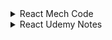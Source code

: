 
<details>
 <summary>React Mech Code</summary>

# what is react? and why we need ?
react is an open-source library for building a user interface(UI)

# what is framwork and library

libraray vs framwork 
both are reusable pieces of code  written by  developers to solve complicated  problems
Library is a collection of packages that performs specific operations 
whereas a framework contains the basic flow and architecture of an application 
ex:flat:framwork || building a house on land:libraray
react js is library || Angular framework

# Benifits of ReactJS
make big project without much complexity
react allows to create reusable UI Components
it is used to make a single page application    ex: bharitya daak(loading happen not a SPA) || youtbe(SPA)

# what is SPA
when we have many components in website if we click any one of them then page will never reload .refresh(update) only the same component will updates 

# Benifits of SPA
1.performance gain
2.user get more dynamic experience

# for html add element in browser

```HTML
<div id="root">
    <h1>Hello World By HTML!</h1> 
    </div>
```

# for js add element in browser

```JS
<script>
        const root = document.getElementById("root")
        const heading = document.createElement("h1")
        heading.innerHTML = "Hello World By JS!!"
        root.appendChild(heading)
</script>
```

 => so here we write html and js and make show the element in browserr .
 => for the react we have to add browserto something because browser only understand html css js

 => in the browser add react we have to do this 

 ```React script dependecy
<script crossorigin src="https://unpkg.com/react@18/umd/react.development.js"></script>
<script crossorigin src="https://unpkg.com/react-dom@18/umd/react-dom.development.js"></script>
```
=> You Can Check By Writing React in console. and you get many function and properties

# What iS CDN => content delievery network
- react mady by developer and hosted but with this cdn link we can access

# CDN => 
 - it refers to  geographically  dirstributed  group of servers that work together  to provide  fast delivery of internet content 
the main use of cdn is to deliver to content through a network of servers in a secure and efficient way
a cdn is allows for the quick  transfer of  assest needed for loading  internet content,including HTML Pages,JS  files,style sheets,images and videos
ex:font awesome

there is a 2 thing is reactjs 1.react DOM 2.React Native

# 2

# Understanding Of React

for creating h1 we use receat development (first script)
const heading = React.createElement("h1",{ id: "h1id", class: "h1class" },"Hello World By React");  //(firstelement,id/class,innertContent)


now add root in h1 how ?(ReactDOM)
const root = ReactDOM.createRoot(document.getElementById("root"));

put id into root for that render
root.render(heading);

so what do render method => it converts the object(heading) into h1 and put into our root



 for this HTML

```HTML
<div id="parent">
    <div id="child">
        <h1>Hello React in Deep</h1>
        </div>
    </div>
```

this react code

```React
const heading = React.createElement(
"div",
{ id: "Parent" },
React.createElement(
"div",
{ id: "child" },
React.createElement("h1", {}, "Hello World!!")
)
);
```


# for this HTML

```HTML
<div id="parent">
    <div id="child">
        <h1>Hello React in Deep</h1>
        </div>
    <div id="child">
        <h1>Hello React in Deep</h1>
        </div>
    </div>
```

# this react code

```React
const heading = React.createElement(
"div",
{ id: "Parent" },
React.createElement(
"div",
{ id: "child" },
React.createElement("h1", {}, "Hello World!!")
)
);
```

# 3

# whta is crossorigin in react cdn link

=> Web pages often make requests to load resources on other servers. Here is where CORS comes in. A cross-origin request
is a request for a resource
(e.g. style sheets, iframes, images, fonts, or scripts) from another domain.

# What is crossorigin in CDN? 
=> CORS (Cross Origin Resource Sharing) is an HTTP feature that enables a web application running under one domain to
access resources in another domain



# what is Npm and npx and difference between them?
=> npm => is the tool use to install package locally or globally in your system and then you will use it
=> Ex => song download ansd then we will listen

=> npx => is the tool use to execute without installation
=> Ex => song will be in app then we will listen anytime withou download


# we have question that when to use npm and when to use npx
=> if you use any package repetedly in your project then you will use npm otherwise npx
=> we generally use for "npx create-react-app app-Name" now but we can do with npm so first install npm

=> for installation NPM in system
1.open terminal
2.npm install create-react-app --global

=> then run command in vs code terminal in any folder
"npm create-react-app app-Name"

=> you can install react npm in vs code in terminal with
npm init
and some question and that package.json file relese


# what is package.json ? why you use it ?
the dependecies of the node-modules are in the package.json file
we use it because we have many react packages and his version that all stored in package.json

# what is package-lock.json? ? why you use it ?
- its also have dependcy but why we need many files with dependency because we already have dependecy file in
package.json

- let assume i upload file in git and i am a1(6 months ago)(version old)
- then a2 comes and he want to change and then repo dupliacte happen(after 6 month) (version new)
- but i have the same old version.so pacjage-json.lock make the same version for the both the user


# what is node-modules
- in reactjs whteevr the dependecy you install that all are store in node-modules
- in real-project there is so much dependecy inso so much file store is node_modules
- we dont give that file in production so for that we use to .gitignore and make it ignore this files
- all the dependecy and packages which need to made react app it will be store here and their details will be there

# what is sign in before dependcy in 
~ || ^ => whenevr a small updates comes this sign will be update the version .its called creat


# to remove js script  package which is react to remove their dependecy
    <script crossorigin src="https://unpkg.com/react@18/umd/react.development.js"></script>
    <script crossorigin src="https://unpkg.com/react-dom@18/umd/react-dom.development.js"></script>

we remove that script CDN link and instal dependecy with npm fot hat we use comman like this
"npm install react"

- 2 things come up
- node_modules
- package-lock.json

- for install react dom command
- "npm i react-dom"

- 1 thing show up
- react-dom node modules
- and every dependecy have their own package.json

# firstly we have dependecy script in our file so that we use create react and root render  so now after the script install in systsem
```React
import React from 'react';
import { ReactDOM } from 'react-dom';
```
- this comes from node_modules

# what is the difference between package.json and package-lock.json?

- package.json have dependecy and package-lock.json have too dependecy in  but package-lock.json have to maintain if their have 2 user work in same code its has to been intact means in terms of version they both have same version 

- let understand by example

- if person A doing some task and push into github and after sometime(let say after 6 month) person b add some fetures on that repo .
  so during that time there will be some changes in React version because there is caret sign .

- so both person have been same version that thing maintain by package-lock.json

# 4


- make a new npx file for react
 - 1.first with npx
 - 2.seconf with vite/parcel

- with 
```
- npx create-react-app ReactFileName 
```
- taking more time 
```
cd ReactFileName  => said you are not react file so first go in the directory
npm start => then run this command and execute
```
# what is difference between npx create-react-app or vite creat-react-app ?

# file structure

- node_modules
- public folder
- src folder
- .gitignore
- package-lock.json
- package.json
- README.md

# Public foilder

- all the static content in our file and we never change on that files
- logo and favicon and images and videos
- make assest folder and you can put img and video
- what is the manifest.json and robots.txt
- the file u made host but whenevr the you dont want to public and dont want to show that link store in robots.txt
- manifest.json => meta data file of the react

# src folder

- most of time we work on src folder and its very imp and mind of our website

# what is package.json ? why you use it ?
- the dependecies of the node-modules are in the package.json file
- we use it because we have many react packages and his version that all stored in package.json
- there is one script files like this

```
 "scripts": {
    "start": "react-scripts start",
    "build": "react-scripts build",
    "test": "react-scripts test",
    "eject": "react-scripts eject"
  },
  ```

  - so its give info how to start and how to build file make for the deployment all things it provide us
  - which browser casn run smootthly all thing its describe  in this file

- always Remember anything you write in js file wether that js file have react code or javascript code you have to mention that js file  
- in HTML file.keep intact with basic always.there is reason we will discuss about that so Remember

# where is our js file script tag in creat-react-app with npx

- so its enabled by the package.json behind the scene if u open source in browser ,you can see react-script enabled by bundler
like this

```
from source  browser

<script defer src="/static/js/bundle.js"></script>

from package.json file

"react-scripts": "5.0.1",

```
- starting our development by understanding how all things work which file importance for dong this and that

```
import React from "react";
import ReactDOM from "react-dom";
ReactDOM.render(<h1>Hello</h1>,document.getElementById("root"))

```
- to render anything we need react-dom dependecy
- to enter jsx  file(element of html) we need react dependecy
- ReactDOM.render("what to write","where to write")

# what is babel

- babel stored in node_modules
- its use for to convert jsx file into js code
- because browser dont know the what is es6,new moden js so for that we use babel
- work as translate .its a compiler

# lets how babble conver react code into jsx file

- life cycle

```
jsx => React.createElement => reactElement is js object => html element

```

```
React Code

ReactDOM.render(<h1>Hello</h1>,document.getElementById("root"))

```

```
jsx Code

ReactDOM.render( /*#__PURE__*/_jsx("h1", {
  children: "Hello"
}), document.getElementById("root"));

```
# what is jsx

- jsx convert html tags into react element
- html tags we can write on react with jsx help
- we need because browser only need or understand html,css,js

- NOTE:TIMESTAMP EP4:24MIN

# why we need component ?

- if i had to write many thing indexh.js file

```
ReactDOM.render(<h1>Hello</h1>,document.getElementById("root"))

if i want to make many thing here accept "hello" and many things so i can do like this

ReactDOM.render(
    <>
    <p>hello para </p>
    <h1>Hello</h1>
    </>
,document.getElementById("root"))

```
- but that is very complex way .insted make seprate component file and that file will be import here.that's How we need of component.

# What is Component ?

- component is a one kind code of structure which we can use many time for create same structure. its reusability is main function 

- try to naming of component in camelcase | Ex: Header.js | Ex: NavBar.js

- componenets name like this 

- App.js
- Header.js
- Footer.js
- Section.js

- there are 2 types of components 
- 1.function based Components
- 2.class based Components

# what is function based componenents?

- its work simple like javascript function 
- its return jsx

# How to write function component and how to use in our index.js file 

- 3 things to remember

- 1.always import React 
```
import React from "react";
```

- 2.Always Export Components files

```
export default App;
```

- 3.Always import Components into Your Main file
```
import App from "./App";
```

- Now See How Code File Looks Like

```
// index.js

import React from "react";
import ReactDOM from "react-dom";
import App from "./App"


ReactDOM.render(
    <>
        <App></App>
    </>,
    document.getElementById("root"));

```

```
 // App.js => Component File

import React from "react";

//Function component

function App() {
    return <h1>Hello From App Component</h1>
}

export default App;

```

- You can write components like this too in main file 

```
<> 
    <App/>
</>

OR 

<> 
    <App></App> 
</>


```

- we can write <app/> component as many time as You use .

so now discuss in component file

```
function App() {
    return (
        <div>
            <h1>Hello From App Component</h1>
            <p>dipesh</p>
        </div>
        )     
}

```
- here after return keyword always write "( write whole code in this )" 

- also for more then one child always give parent element its <div></div> OR <React.fragment> </React.fragment> OR <> </>

- this is same rule apply on main js file which is here index.js

# Now let's Talk About import and export file

- lets take a website is out Home 

- to make home there is dependecy is land here that dependecy is our react and reactdom 

- to make home we need many components so we also take one component import and export to our land means our main  page

# there is some JSX Rule

- 1. always child component have parent component <div></div>

- 2. always have js varible show in function or express you have to write in  {var} or {5+5}

- 3. write always className insted of class

- 4. You can't use if...else insted you have to used ternary operator => is this ? yes:no

# make our main componennt function as arrow function too

 - SHORTCUT ==> rafce

 - Normal Function

 ```
 function App(){
    return(
        <div className="app">
            <h1></h1>
            <div></div>
            <p></p>
        </div>
    )
 }

 ```
 - Arrow Function 

 ```
 const App = () => {
    return (
        <div className="app">
             <h1>Hello From App Component</h1>
             <p>dipesh</p>
             <h2>{name}</h2>
             <p>{5+5}</p>
        </div>
    )
}

 ```

 # 5

 Make A simple project using all the Learning till now so we make puma website 3 section

 - 1. Header Section

 - 2. Hero Section

 - 3. Footer Section

 - folder structure

 For The Componenet which is Header,footer,hero for the make component folder in src and make it 3 css and js file and import and export in app.js file and individual css file import to indvidual js file

 - Ex

 - index.js file have our app and so import APP and for dependecy we have import react and reactdom package

```
import React from "react";
import ReactDOM from "react-dom";
import App from "./App";
```
- now app.js file which is in index.js have this dependecy and package manager

```
import React from "react";
import "./App.css"
import Header from "./Components/Header"
import Hero from "./Components/Hero"
import Footer from "./Components/Footer"

```

- and now header/hero/footer componennets code

```
import React from "react"
import "./Header.css"
import pumalogo from "../Assests/puma-logo-cover.png";

```

- we can also writw css file for the header/hero/footer(External CSS)

- inline CSS
```
<img src={pumalogo} alt="PumaLogo" style={{ width: "70px" }}/>
```

- in page CSS

```
 const bg = {
     backgroundColor: "red"
 }
 <div style={bg}>
 
```

# 6

# Props

- props(properties) are a way to pass data from a parent  component to a child component

- props are used to transfer data from one component to another

- props are just like function in js

- props are read-only and can not be modified by the child component

- you can pass any js datatypes (String,Number Array,Object,etc) as props

- if you see you can say that props is nothing but object

- props are object which can use inside a component

- props are passed to components as object.when you pass data from a 
parent component to a child component,you are essentially passing an object
(the props object) that contains key-value pairs.each key represents a prop name 
and the corresponding value is the data you want to pass.

- WE CAN USE PROPS LIKE THIS

- APP.JS

```

const App = () => {
    return (
      <div className="app">
           <Child name="rahul" name2="dipesh"/>
      </div>
    )
}

```
- CHILD.JS

```
const child = (props) => {
    return (
        <div>
            <h1>Hello {props.name}</h1>
            <h1>Hello {props.name2}</h1>
        </div>
    )
}

```

- YOU CANT CHANGE THE NAME IN CHILD COMPONENT WHILE USING PROPS

```
const child = (props) => {
    props.name = "rahul";
    return (
        <div>
            <h1>Hello {props.name}</h1>
            <h1>Hello {props.name2}</h1>
        </div>
    )
}

// -> you can change prop name in child component
// -> Cannot assign to read only property 'name' of object '#<Object>'

```

-you can write props name like this...
```
const App = () => {

    const name = "rahul"

    return (
      <div className="app">
           <Child xyz={name} name2="dipesh"/>
      </div>
    )
}
```
- fo that child compo. code is like this

```
const child = (props) => {
    return (
        <div>
            <h1>Hello {props.xyz}</h1>
            <h1>Hello {props.name2}</h1>
        </div>
    )
}

```

# how let's see we use props|you can pass any js datatypes (String,Number Array,Object,etc) as props


- App.js Code

```
const App = () => {
    const name = "rahul"
    const arr = ["vikki", "manku"]
    const obj = {a: "sonal",b:"monal"}
    const boo = "true"
    const int = 5
    return (
      <div className="app">
            <Child name={name} name2={arr} name3={obj} name4 = {boo} name5 = {int} />
      </div>
    )
}

```

- Child.js Code 

```
const child = (props) => {
    return (
        <div>
            <h1>Hello {props.name}</h1>
            <h1>Hello {props.name2[0]}</h1> 
            <h1>Hello {props.name3.a}</h1> 
            <h1>Hello {props.name4}</h1> 
            <h1>Hello {props.name5}</h1> 
        </div>
    )
}

```

# destructure props | 2 ways you can do like this 

- take this code as ideal

```
- App.js Code


const App = () => {
    const name = "rahul"
    const arr = ["vikki", "manku"]
    const obj = {a: "sonal",b:"monal"}
    const boo = "true"
    const int = 5
    return (
      <div className="app">
            <Child name={name} name2={arr} name3={obj} name4 = {boo} name5 = {int} />
      </div>
    )
}



- Child.js Code 


const child = (props) => {
    return (
        <div>
            <h1>Hello {props.name}</h1>
            <h1>Hello {props.name2[0]}</h1> 
            <h1>Hello {props.name3.a}</h1> 
            <h1>Hello {props.name4}</h1> 
            <h1>Hello {props.name5}</h1> 
        </div>
    )
}

```

## 1 - chnage props in parameter to replace with you child elements key
```
const child = ({name,name2,name3,name4,name5}) => {
    return (
        <div>
            <h1>Hello {name}</h1>
            <h1>Hello {name2[0]}</h1> 
            <h1>Hello {name3.a}</h1> 
            <h1>Hello {name4}</h1> 
            <h1>Hello {name5}</h1> 
        </div>
    )
}
```
## 2 - chnage in the function of app and key = props

```
const child = (props) => {
    const {name,name2,name3,name4,name5} = props
    return (
        <div>
            <h1>Hello {name}</h1>
            <h1>Hello {name2[0]}</h1> 
            <h1>Hello {name3.b}</h1> 
            <h1>Hello {name4}</h1> 
            <h1>Hello {name5}</h1> 
        </div>
```

# 7

- in puma project we use props let see one level optimize on this project

- hero.js code file(child)

```
import React from "react";
import "./Hero.css";


const Hero = ({title,price,img}) => {
    return (
 <div className="hero">       
            <div className="one">      
                <div className="shoesPic">
                    <img src={img} alt="shoes" style={{ width: "350px" }}/>
                </div>   
                 <div className="shoesDetails">
                    <p>{title}</p>
                    <p>{price}</p>
                </div> 
            </div>
 </div>
    )
}

export default Hero;


```
- App.js code file(parent)

```
import React from "react";
import "../src/App.css"
import Header from "./Components/Header"
import Hero from "./Components/Hero"
import Footer from "./Components/Footer"
import shoes from "./Assests/shoes.avif"
import shoes1 from "./Assests/Shoes1.avif"
import shoes2 from "./Assests/Shoes2.avif"
import shoes3 from "./Assests/Shoes3.avif"


const App = () => {
    return (
      <div>
        <Header />
              <div>
                <h2>Recommand For You</h2>
              </div>
        <div  style={{  display: "flex" ,justifyContent: "space-between", padding: "30px"   }}>
            <Hero title="Unisex Sneakers" price="2000" img={shoes} />
            <Hero title="MEN Sneakers" price="4000"  img={shoes1} />
            <Hero title="WOMEN Sneakers" price="5000" img={shoes2}/>
            <Hero title="CHILDREAN Sneakers" price="6000" img={shoes3}/>
        </div>
        <Footer /> 
      </div>
    )
}

export default App;

```

# 8

- the correct way of writing props in the Parent means here our "App.js" is after the function  and then get and to put into to the child according to the their element

- so for the different card price,img and title we have created data of array (array of object)

- so write all title ,price and img and then get that data and put at ur element just like this

```

const App = () => {

  const data = [
    { title: "Unisex Sneakers", price: 2000, img: shoes },
    { title: "MEN Sneakers", price: 4000, img: shoes1 },
    { title: "WOMEN Sneakers", price: 5000, img: shoes2 },
    { title: "CHILDREAN Sneakers", price: 6000, img: shoes3 }
  ]

  return (
    <div>
      <Header />
      <div>
        <h2>Recommand For You</h2>
      </div>
      <div style={{ display: "flex", justifyContent: "space-between", padding: "30px" }}>
        <Hero title={data[0].title} price={data[0].price} img={data[0].img} />
        <Hero title={data[1].title} price={data[1].price} img={data[1].img} />
        <Hero title={data[2].title} price={data[2].price} img={data[2].img} />
        <Hero title={data[3].title} price={data[3].price} img={data[3].img} />
      </div>
      <Footer />
    </div>
  )
}

export default App;

```

also we can write this data with the help of map too

# 9

let do with the map method to very easy way of this 

## what is map mathod

- map method is  used for creating a new array from exisiting one

```
const num = [2,3,5,6];

const newNum = num.map((element,index)=>{
    return(
        console.log(element*2,index) // given a array individual count * 2 and index
    )
})


```
- same as the above num array is equals to our data array

- num === data so just like num.map() we use data.map()

- whenever any method we run in main div of parent always there will be {} curly bracket

- first witout map method we derived data like this

```
      <div style={{ display: "flex", justifyContent: "space-between", padding: "30px" }}>
        <Hero title={data[0].title} price={data[0].price} img={data[0].img} />
        <Hero title={data[1].title} price={data[1].price} img={data[1].img} />
        <Hero title={data[2].title} price={data[2].price} img={data[2].img} />
        <Hero title={data[3].title} price={data[3].price} img={data[3].img} /> 
      </div>

```

- after using map method our data drived with like that

```
 <div style={{ display: "flex", justifyContent: "space-between", padding: "30px" }}>
        {
          data.map((el) => {
            return (
              <Hero title={el.title} price={el.price} img={el.img} />
            )
          })
        }
</div>
```

# Summery Of Props

## 1st WAY

```
  return (
    <div className="App">
      <Header />
      <div className="Hero-Combine">
        <Hero heading="Men Sneakers" img={Trigger} descreption="Trigger for Men" price="500$" />
        <Hero heading="women Sneakers" img={Ferrari} descreption="Ferrari for Women" price="600$" />
        <Hero heading="kids Sneakers" img={Flair2} descreption="Flair2 for Men" price="700$" />
        <Hero heading="Boys Sneakers" img={Flair22} descreption="Flair22 for Men" price="800$" />
        <Hero heading="Unisex Sneakers" img={Incinerate} descreption="Incinerate for Men" price="900$" />
        <Hero heading="Oldest Sneakers" img={Redon} descreption="Redon for Men" price="1000$" />
        <Hero heading="Streetwwar Sneakers" img={SOFTRIDEEnzo} descreption="SOFTRIDEEnzo for Men" price="1100$" />
        <Hero heading="Causual Sneakers" img={SOFTRIDE} descreption="SOFTRIDE for Men" price="1500$" />
      </div>
    </div>
  )
}
```
## 2nd Way
```
const data = [
    { heading: "Men Sneakers", img: Trigger, descreption: "Trigger for Men", price: "500$" },
    { heading: "women Sneakers", img: Ferrari, descreption: "Ferrari for Women", price: "600$" },
    { heading: "kids Sneakers", img: Flair2, descreption: "Flair2 for Men", price: "700$" },
    { heading: "Boys Sneakers", img: Flair22, descreption: "Flair22 for Men", price: "800$" },
    { heading: "Unisex Sneakers", img: Incinerate, descreption: "Incinerate for Men", price: "900$" },
    { heading: "Oldest Sneakers", img: Redon, descreption: "Redon for Men", price: "1000$" },
    { heading: "Streetwwar Sneakers", img: SOFTRIDEEnzo, descreption: "SOFTRIDEEnzo for Men", price: "1100$" },
    { heading: "Causual Sneakers", img: SOFTRIDE, descreption: "SOFTRIDE for Men", price: "1500$" }
  ]
 return (
 <div className="App">
   <Header />
   <div className="Hero-Combine">
     <Hero heading={data[0].heading} img={data[0].img} descreption={data[0].descreption} price={data[0].price} />
     <Hero heading={data[1].heading} img={data[1].img} descreption={data[1].descreption} price={data[1].price} />
     <Hero heading={data[2].heading} img={data[2].img} descreption={data[2].descreption} price={data[2].price} />
    <Hero heading={data[3].heading} img={data[3].img} descreption={data[3].descreption} price={data[3].price} />
     <Hero heading={data[4].heading} img={data[4].img} descreption={data[4].descreption} price={data[4].price} />
    <Hero heading={data[5].heading} img={data[5].img} descreption={data[5].descreption} price={data[5].price} />
     <Hero heading={data[6].heading} img={data[6].img} descreption={data[6].descreption} price={data[6].price} />
     <Hero heading={data[7].heading} img={data[7].img} descreption={data[7].descreption} price={data[7].price} />
   </div>
 </div>
   )
 }

```

## 3rd Way

```

 const data = [
    { heading: "Men Sneakers", img: Trigger, descreption: "Trigger for Men", price: "500$" },
    { heading: "women Sneakers", img: Ferrari, descreption: "Ferrari for Women", price: "600$" },
    { heading: "kids Sneakers", img: Flair2, descreption: "Flair2 for Men", price: "700$" },
    { heading: "Boys Sneakers", img: Flair22, descreption: "Flair22 for Men", price: "800$" },
    { heading: "Unisex Sneakers", img: Incinerate, descreption: "Incinerate for Men", price: "900$" },
    { heading: "Oldest Sneakers", img: Redon, descreption: "Redon for Men", price: "1000$" },
    { heading: "Streetwwar Sneakers", img: SOFTRIDEEnzo, descreption: "SOFTRIDEEnzo for Men", price: "1100$" },
    { heading: "Causual Sneakers", img: SOFTRIDE, descreption: "SOFTRIDE for Men", price: "1500$" }
  ]

  return (
    <div className="App">
      <Header />
      <div className="Hero-Combine">
        {
          data.map((el) => {
            return (
              <Hero heading={el.heading} img={el.img} descreption={el.descreption} price={el.price} />
            )
          })
        }
      </div>
    </div>
  )
}


```
- THERE IS ONE TOPIC OF PROPS DRILLING WE TALK ABOUT LATTER.

# 10 

# Hooks 

- Hooks and props are the 2 main thing in react. this most used in react

- hooks is normal js function.which is provided by react to handle state management.

- class componenet have life cycle to maintain state.but in function componenet there are not so for that we have
  hooks for the function component

## what is state?

- The state is a built-in React object that is used to contain data or information about the component.
-  A component's state can change over time; whenever it changes, the component re-renders.
- IN React there are many states but the main Two is

- 1. useState
- 2. useEffect(80%)
- 3. useRef
- 4. useMemo

- in react we can't chnage the variable directly in UI that's why use Hooks

```
const Hooks = () => {
    let x = 5;
    function handleNumber() {
        x = x + 1;
        console.log("click me", x)
    }
    return (
        <div>
            <h1>Mech Code</h1>
            <p>Number {x}</p>
            <button onClick={handleNumber}>ADD</button>
        </div>
    )
}

```

- HOOKS SOME RULE

1. hooks is top level of function componenet

2. hooks also be import but where is the export of hooks so that store in node modules

3. do not call inside loops,conditional statements, nested function

4. must be written inside function componenet

# States

- IN sIMPLE WORDS : 
- ITS USE FOR THE DIFFEREENT ATTRIBUTES 
- BY THE CHANGE OF ATTRIBUTES WE HAVE SHOWN DATA AND ANIMATION AND THAT FOR THE CHNAGING DIFFERENT ATTRIBUTES NEED
- FOR THAT WE USE DIFFERENT STATES FOR THE CHANGE IN ATTRIBUTES

- so as above we can see in console that all thing work great but UI does not chnage
- state is js object  that holds some information of component that may be chnage over time
- whenever the state of an object chnages,React re-render the component
- props are immutable. 
- i.e. : once set the props can not be chnaged.while state is an observable object that is used to be hold data
  that may chnage chnage overtime

# useStates

- it returns =>  1.current Value || 2. function()

- for chnages in value we use function

- there is always intial value which is written in useState()

- we store useState() in a variable

- this how i import the state

```
import React from "react";
import { useState, React } from "react";

```

### this is how intial and behind the scene our hooks and state are

```

import { useState, React } from "react";

const Hooks = () => {

    const counterStateVaribale = useState(5)
    // counterStateVaribale[0] = counter;
    // counterStateVaribale[1] = setCounter
    function handleNumber() {
        counterStateVaribale[1](counterStateVaribale[0] + 1)
    }

    return (
        <div>
            <h1>Mech Code</h1>
            <p>Number {counterStateVaribale[0]}</p>
            <button onClick={handleNumber}>ADD</button>
        </div>
    )
}

```

### then actual we use "useState" and "Hooks" in code like this

```
import { useState, React } from "react";

const Hooks = () => {

    const [counter, setCounter] = useState(5)
    function handleNumber() {
        setCounter(counter + 1)
    }

    return (
        <div>
            <h1>Mech Code</h1>
            <p>Number {counter}</p>
            <button onClick={handleNumber}>ADD</button>
        </div>
    )
    
}
export default Hooks

```

# 10th project/program
## now lets make a program which have functionality of like this

1. add Number with on button click
2. chnage name with on button click
3. minus the number till 0 and then back to the intial number which is 5

```
import { useState, React } from "react";
import "./Hooks.css";

const Hooks = () => {

    const [counter, setCounter] = useState(5)

    const [name, setName] = useState("Mech Code")

    function handleAdd() {
        setCounter(counter + 1)
    }

    function handleMinus() {
        setCounter(counter - 1)
        if (counter - 1 == -1) {
            setCounter(5)
        }
    }

    function handleChnage() {
        setName("webdevdj")
        if (name === "webdevdj") {
            setName("Mech Code")
        }
    }
    
    return (
        <div className="Hooks">
            <h1>{name}</h1>
            <p>Number {counter}</p>
            <div className="btns">
                <button onClick={handleAdd}>ADD</button>
                <button onClick={handleMinus}>Minus</button>
                <button onClick={handleChnage}>NameChnage</button>
            </div>
        </div>
    )

}


```

# 11

# 11th project/program(Temprature color chnage)

- there is also Temp.js Folder check it out 

- there is also Temp.css Folder check it out 

# 12th UseState with Array and object

- for that you have to learn one Spread Object in array & object

```
let arr1 = [1,2,3,4,5];

//add 23,25,6

let arr2 = [...arr1,23,25,6]

=> arr2 = 1,2,3,4,5,23,25,6

```

```
let obj = {
  name:"dipesh",
  age:23,
  phine:982564646
}

let obj2 = {...obj,age:33,name:"sunita"}

=> obj2 = name:sunita,age:33,phine:982564646

```

- for the use of Hook when the data or currvalue is array

```
const Hook = () => {
    const [Number, setNumber] = useState([2, 5, 6, 4]); //1,3,7


    function handleAdd() {
        setNumber([...Number, 1, 3, 7])
    }

    return (
        <div>
            <p>Number {Number}</p>
            <button onClick={handleAdd}>Add</button>
        </div>
    )
}

```

- so when click happen in Add button handleAdd functipon call and old array + new number add 

- here if you see then with spread operator which is an array [] spread the array from currvalue and join with 1,3,7

- with the help of setNumber Function

- here we can add array like this too 

```
const Hook = () => {
    const [Number, setNumber] = useState([2, 5, 6, 4]);

        //OR

const Hook = () => {
  const num = [2,5,6,4]
    const [Number, setNumber] = useState(num);

```


- with object type of data we use hook like this

```

const Hook = () => {

    const [data, setData] = useState({ name: 'dipesh', age: 23 })
    function addChnage() {
        setData({ ...data, name: "param", age: 26 })
    }

    return (
            <div>
                <p>my name is {data.name} and my age is {data.age} </p>
                <button onClick={addChnage}>Add</button>
            </div>
    )

}

```

- now you get how the things is working  how import the #Spread Operator is imp.

- let see array of object in this code

```

const Hook = () => {

    const [data, setData] = useState([
      { name: 'dipesh', age: 23 },
      { name: 'xxxx', age: 38 },
      { name: 'pppp', age: 52 },
      ])

    function addChnage() {
        setData({ ...data, name: "param", age: 26 })
    }

    return (
            <div>
                <p>my name is {data[1].name} and my age is {data[0].age} </p>
                <button onClick={addChnage}>Add</button>
            </div>
    )

}

```

- now see ternary operator

```
let age = 18;
//(condition)?true:false
(age>18)?console.log("you can vote"):console.log("you can not vote")

```
- we see number ,string,array,object,boolean in hooks means in State

- last is Boolean

# main code and concept of the ep-12

```
const Hook = () => {
    const [Number, setNumber] = useState([2, 5, 6, 4]); //1,3,7

    const [data, setData] = useState({ name: 'dipesh', age: 23 })

    const [attribute, setAttribute] = useState(false)


    function handleAdd() {
        setNumber([...Number, 1, 3, 7])
    }

    function addChnage() {
        setData({ ...data, name: "param", age: 26 })
    }

    function Bool() {
        setAttribute(!attribute);
    }

    return (
        <div>

            {/* Array WITH HOOKS */}
            <div>
                <p>Number {Number}</p>
                <button onClick={handleAdd}>Add</button>
            </div>

            {/* OBJECT WITH HOOKS */}
            <div>
                <p>my name is {data.name} and my age is {data.age} </p>
                <button onClick={addChnage}>Add</button>
            </div>

            {/* true or false */}
            <div>
                <p>{attribute ? "dipesh" : "pppp"} </p>
                <button onClick={Bool}>Add</button>
            </div>

        </div>
    )
}

```

# EP-13

# Product list Project, Filter 

- get the array of object dummy data from google from website like

- url link : "https://dummyjson.com/carts" (dummy array of object)

- then use on "map method" and made a structure who gives this plenty of card item 

- we have waring comes that whenever you use map method you have to given one unique why lets understand this

- for the identify all the item uniquley with key

- for the cart element have id  and id always have unique .if product has no id then gives index otherwise its always a id.

- now for the buitl of filteration we have to know filter method in js for that

## filter

```

const num = [2,3,4,7,8,5,6,9]

const numberfilter = num.filter((number)=>{
        return(
            number<4
        )
})

console.log(numberfilter) //[5,6,7,8,9]

```

- 1. to here make filter option we target price and for the show any filteration UI.

- 2. WE HAVE TO CHNAGE UI AND FOR THAT any UI updation or deletion we have useState()

- 3. as per usestate have mention after array of object and also usestate currvalue is data

- 4.  data means array of object  now whatever chnages happen so we have to map data with currvalue 
      so chnage like this

      ```
         data.map((product) => {

            to

         ProductItem.map((product) => {

      ```

- 5. we send data array of object in different file and then export and import in product.js file

```

import { React, useState } from 'react'
import "./product.css"
import Data from "./Data/Data.js";

const Products = () => {

    const [productItem, setProductItem] = useState(Data)

    const handleFilter = () => {
        const filterItem = productItem.filter((item) => {
            return (
                item.price > 100
            )
        })
        setProductItem(filterItem)
    }


    return (
        <div>
            <p className='filter' onClick={handleFilter}>Filter by Price</p>

            <div className='cart'>
                {
                    productItem.map((product) => {
                        return (

                            <div className='product' key={product.id}>
                                <div className='product-image'>
                                    <img src={product.thumbnail} alt="" />
                                </div>

                                <div className="product-details">
                                    <p className="product-title">{product.title}</p>
                                    <p className="product-price">₹{product.price}</p>
                                </div>
                                <button>Add</button>
                            </div>

                        )
                    })
                }
            </div>
        </div>
    )
}

export default Products

```

# 14 | Virtual Dom, Reconciliation 

- whenever the html element render browser render a  a tree like structure

- dom is tree like structure which will be help for the adding,selecting or creating new content 

- with DOM we can select and make behviorial changes

### React DOM

- in react there is 2 things is like react and reactDOM

- 1. React :

- react is all about componment,state,props,context api

- if u have to deal with this much things then ur dependecy with the react 

- comopnent make ,props make ,play with context api

- 2. React DOM

- the chnage in Ui with the correct data by clicking some button or some event happen with UI

- thats the work done by react DOM-> screen chnages

- in application (react native do this thing)

- How the Ui chnages thats happen let see behind the scene

- Real Dom -----CARBON COPY-----> Virtualdom ---------Update-------->Virtual Dom Updation(curent dom)

- so what the real dom have and thats same copy make by virtual Dom 

- after the updation active virtual dom updation copy make which is called current dom and send back to real dom to 
show the updation by users

- here the technique between virtual dom and current  chnages find is called the Reconciliation 

- the difference is called diffing process

## what is virtual Dom?

- its a copy or you can say its carbon copy of real or actual DOM.when you make any chnages to a component or the state of react application,react create a new virtual DOM.

- then it compares this updated virtual dom with previous one to identify the specific chnage that occured.

- once it determines the difference(knowing as a "diffing" process) finally only those specific chnage are applied to the realDom

## what is Reconcilliation?

- process of comnparing current virtualDom with the previous one.and identify the difference and updating the Real Dom is called Reconcilliation

# 15 | UseEffect | React

- Hooks allwos you to perform side effect in your function componenent.side effect like are fetching data.API Fetch,timer function(setTimeOut,setInterval),local 
storgae

- useEffect
- we also import this in above import files

- syntax
- there is callback function in the useEffect()
- the 2 parameter  callback function and depedency

```

 useEffect(()=>{
        console.log("tempratural statement" + temp)
})

```

- its run on the 2 activity

- 1. firstly when copmonenet render - refresh

- 2. secondly when copmonenet update - button click

- now let see what is dependecy,here its called array

- if you want to active only one time then put blank dependecy at the end of callback function

```
 useEffect(()=>{
        console.log("tempratural statement" + temp)
},[])

```

- you can chnage with some data with whom you run with it.

- means you can run the console.log when first render then second time when some data chnages happen 

- ex:when temp change

```
 useEffect(()=>{
        console.log("tempratural statement" + temp)
},[temp])

```

- ex:when color change

```
 useEffect(()=>{
        console.log("tempratural statement" + temp)
},[color])

```


</details>

<details>

 <summary>React Udemy Notes</summary>

# Section-5-Working With Components,props,and JSX (32-55) 3 practise project

<details>

## 32. section-overview 

<details>
  
- core concept :components,props,jsx

- creating and reusing components

- Rendring lists

- Conditional rendering

- start writing code on your own! by side by side devloping Developer Profile Card

</details>

## 33. Rendering the Root Component and Strict Mode

<details>

- first of all delete all files and then Create with index.js 

- and this time write 2 dependecy thta we write on the pure_react project folder

- the dependecy are

```
import React from 'react';
import ReactDOM from 'react-dom/client';

```

so this depedency we add from node modules with the import syntax so till now its js

- now make component called app and then render the componenet by fetching root id element which is in index.html file

- syntax of that making app component

- this for REACT 18

```
import React from 'react';
import ReactDOM from 'react-dom/client';

function App() {
    return <h1>Hello React!</h1>
}

const root = ReactDOM.createRoot(document.getElementById("root"));
root.render( 
    <React.StrictMode>
        <App />
    </React.StrictMode>
    );
```
- before REACT 18

```
import React from 'react';
import ReactDOM from 'react-dom/client';

function App() {
    return <h1>Hello React!</h1>
}

React.render(<App />);

```
- and thats how we running the program with "npm start" command!

- here in above code snippet we can clearly see root ellement get app and then render by index.js file with the help of React-dom so thats how our react code can run


```
what is the <React.StrictMode> ?
```
- so react strict mode is during development  running programm twice to find certain bugs.
- and also React check we are not using react outdated api !


</details>

# 34. Before We Start Coding : Debugging

<details>

- always open terminal and browserr insepect  so that u wil find error
- stackoverflow with date filtering answer
- also restart app
- any if your code not working and error not show see the final code and verify
- also going in output and working and chek you extension is working or not if you feel like that 

</details>

# 35. Components as Building Blocks

<details>

- react is all about components

### why there is component and why are they important ?

- components are the most fundamental thing in react
- react is entirly made of components
- building block of user interface in React
- react takes the components and draw them onto a webpage so onto user interface,or UI for short
- react renders the view of each components and together all this componenets make up the user interface

- so we can say thatb reat component is small piece of UI. and thats is own data and logic and appearance(how it works and how it looks)

- so we building complex UI with multiple components and combining them like lego pieces

- components can be reused  ,nested  inside  each other  and pass data between them

</details>

# 36. Creating And Reusing a Component

<details>

- first get starter files from pizz-menu

- making componenets and reusaiblity of components

- in this section we make new components and make that componenet into App Function like this and we can resuvbale too

```
<!-- App Component -->
function App() {
    return (
        <div>
            <h1>Hello React!</h1>
            <Pizza />
            <Pizza />
            <Pizza />
        </div>
    );
}
<!-- Pizaa Component -->
function Pizza() {
    return (
        <div>
            <img src="pizzas/spinaci.jpg" alt="pizza-spinaci" />
            <h2>Pizza Spinaci</h2>
            <p>Tomato, mozarella, spinach, and ricotta cheese</p>
        </div>
    )
}
```
</details>

# 37. What Is JSX?

<details>

- componnets its piece of UI then we must have Knowledge about data,Logic,Appearance
- how components looks like thats comes jsx

- JSX

- Declartive syntax to describe what components look like and how they work based on their data and their logic

- to understand declartive approch we need to understand impertive approach

- imperative 
- -> its manual DOM element selections and DOM traversing
- -> step by step mutations happen and reach the desired UI

- Declartive
- -> for many reason we have to provide good user experience so our UI will be very good with current data and time
- -> so we have alredy declared how UI look as per data and data change and UI also change
- -> an all this happen s withou DOM Manipulation at all through react. np classlist,queryselector,eventlistner.textcontent property
- -> react is huge abstraction of DOM so we never touch the DOM Directly
- -> in sted we reflaction of the current data and let react automatically syncornize with data

- impertive => how to do thing

- declative => what we want

- components have must return a block of jsx with render by react and show us on components UI

- jsx is an extension of js that allows us to embed Javascript CSS and React components into HTML

```
<div>
    <h4 style = {{fontsize:"2.4em"}}>
    <p>You are and Adult? </p>
    <button onclick={ClickFun}>
</div>

```

- jsx  into js converted by "babel tool" with automatically present in our create-react-app

- jsx code

```
<header>
    <h1 style="color:red">
    Hello
    </h1>
</header>

```
- js code

```
React,createElement('header',null
    React.createElement(
        'h1',{style:{color:'red'}},'Hello React!'
    )
);

```

- Each jsx code convert into React.createElement function call

- its convert is important because jsx  dont understand by browser

</details>

# 38. Creating More Componenets

<details>

- so whenever you make any component and write any html like in example : 

```
function Header(){
    return
    <p>we are now comonenet</p>
}

```
- and that  Header component put into app  we render that and in Ui we see the our code and if inspect then 
- we see that after render we can directly see <p> tag which is in header component
- so browser dont know the its come from header because after react render its only show which is browser understnad and thats is html


- we make new React Componenets of Our PIzaa Menu Project

```
function App() {
    return (
        <div>
            <Header />
            <Menu />
            <Footer />
        </div>
    );
}

function Header() {
    return <h1>Fast Pizza Company Co.</h1>

}

function Menu() {
    return (
        <div>
            <h2>Our Menu</h2>
            <Pizza />
            <Pizza />
            <Pizza />
        </div>
    )
}

function Footer() {
    return (
        <footer>
            {new Date().toLocaleTimeString()}. we're Currently Open
        </footer>
    )

    //without jsx code
    //return React.creatElement("footer",null,"We are Currently Open")
}

function Pizza() {
    return (
        <div>
            <img src="pizzas/spinaci.jpg" alt="pizza-spinaci" />
            <h2>Pizza Spinaci</h2>
            <p>Tomato, mozarella, spinach, and ricotta cheese</p>
        </div>
    )
}

```

</details>

# 39 Javascript Logic In Componenets

<details>
- till now we write js inside jsx components that we returned

- but componenets are js function so we can write any js in the components

- so we can write code like this

```
function Footer() {

    const hour = new Date().getHours();
    const openHour = 12;
    const closeHour = 23;
    const isOpen = hour >= openHour && hour <= closeHour;
    console.log(isOpen);

    return (
        <footer>
            {new Date().toLocaleTimeString()}. we're Currently Open
        </footer>
    )
}

```
</details>

# 40. Separation of Concerns

<details>
- so first place we are learn as one file for js and html and css seprately

- then SPA comes and js is more used and become more interactive With Html code

- so now youn see that js(Logic) is titghtly couple with HTML elements() then why them keep seprated?

- the answer of that is React Components + jsx

- that fact is in modern web app componenets have logic and Ui so coupled and thats why  ,data and Apperance and logic in components

- thats the fundamental reson is react is all about components

- also in js and html code things we change together are wriet as close as possible in jsx(html,js) code 

- react have concer of sepration .and react have some sepration but its about all componenets based sepratiuon for react

</details>

# 41. Styling React Applications
<details>

- learning easy way to style React Components

- 2 way we add style in react components

- 1. inline css

```
function Header() {
   return <h1 style={{ color: "red", textTransform: "uppercase" }}>Fast Pizza Company Co.</h1>
}
```

```
function Header() {
    const style = { color: "red", textTransform: "uppercase" }
    return <h1 style={style}>Fast Pizza Company Co.</h1>
}
```

- 2. external css

- create same name of extrenal.css file and import in index.js file

- and given class to element or componenet and make the styling

- import "./index.css" is important

- given className="header" insted of class="header"

</details>

# 42. Passing and Receiving Props
<details>

- its al, about how we pass data particularly parent to child components

- so its a communication channel between parent and child 

- props is a property and its main content written in parent and the name will be written from parent and write in child componenets

- here parent is Menu Component and child is Pizza Component

```
function Menu() {
  return (
    <main className='menu'>
      <h2>
        Our Menu
      </h2>
      <Pizza
        Name='Pizza Spinaci'
        ingradient='Tomato, mozarella, spinach, and ricotta cheese'
        photoName='pizzas/spinaci.jpg'
        Price={10}
      />
    </main>
  );
}

function Pizza(props) {
  return (
    <div className="pizza">

      <img src={props.photoName} alt={props.Name} />
      <div>
        <h3>{props.Name}</h3>
        <p>{props.ingredients}</p>
        <span>{props.Price}</span>
      </div>

    </div>
  );
}

```

- if you see then menu componenets called the pizza component
- so here child comp => pizza || parent compo => menu

- now parent component have object propery as prop and child component have that propery takes and 

- to given any number as props so you have write like this Price:{10} insted of Price:'10'

</details>


# 43. Props, Immutability, and One-Way Data Flow
<details>

- props pass data from parent to child components

- Essential tool to configure and customize components(like function parameters)

- with props,parent components control how child components look and work

- props are just arguments pass to regular js functions

- and we can pass anytypes of value in js function so same as in props we can pass any kind of value
  like : single values,arrays,objects,function and even other components

### props data type entry

- <img src="./React By Udemy/Notes-photo/typeofdata-43.jpg" width="550" title="hover text">

### props are read-only

- <img src="./React By Udemy/Notes-photo/read-only-43.jpg" width="550" title="hover text">

- react always show UI with current data and that data is state and Props

- state is internal data that can be updated by the component's logic

- but props comes from parent and it cant be updated in child and its onlu updated by parent

- so props are Read only,they are immutable!

- if u need  to mutate props,you can actully need state

### props one way data flow

 <img src="./React By Udemy/Notes-photo/dataflow-43.jpg" width="550" title="hover text">

</details>

# 44. CHALLENGE #1 profile Card(v1)
<details>

https://codesandbox.io/p/sandbox/udemy-profile-card-vgnz8v?file=%2Fsrc%2Findex.js

</details>

# 45. The Rules of JSX

<details>

- many people find difficult to work with jsx ,let's See How JSX Rules

- GENERALRULES

- jsx is exactlt like HTML but we can {} with that we can "Javascript Mode" by using {}(For Text of attributes)

- we can place js expression inside {}.

- Examples:reference variables,create arrays or objects,[].map(),ternary operator

- but not allwoed if...else,switch

- superImportant

- a piece of jsx produces a javascript Expression
- a piece of jsx is like js
- Example
```
const el = <h1>Hello React!</h1>
const el = React.createElement("h1",null,"Hello React!");

```
- and that understable because we alredy learn jsx  is simple convert to create element function call,which is fact also calls an expression  

- so this above line impact 2 major things

- 1. we can places other piece of jsx inside {}

- 2.  we can write JSX anywhere inside a component(in if/else,assign to varibles,pass it into functions)

- a piece of jsx have only one root element . if you need more you cam <React.fragment> 

- jsx vs html [photo from section 45 last seconds]

<img src="./React By Udemy/Notes-photo/diff45.png" width="550" title="hover text">

</details>

# 46 Rendrings Lists
<details>

- by creating new array in parent and making a list of item and propery .its an array  or array of object

- rendering means we have an array and we have to made one componenet of each element of the array

- for rendering from array object always give id which is unique name fro every object of array

- after the render list

```
 { 
<ul className="pizzas">
    {
        pizzaData.map((pizza) => (<Pizza pizzaObj={pizza} key={pizza.name} />))
    }
</ul> 
}

```

</details>

# 47 Conditional rendering with &&

<details>

- rendering jsx or component

- here Ex: open resturent or not

- so its rendering jsx or whole component depend on conditions

```
function Menu() {
  const pizzas = pizzaData
  // const pizzas = [];
  const lengthpizzas = pizzas.length;

  return (
    <main className='menu'>
      <h2>Our Menu</h2>
      {
        lengthpizzas > 0 && (
          <ul className="pizzas">
            {
              pizzaData.map((pizza) => (<Pizza pizzaObj={pizza} key={pizza.name} />))
            }
          </ul>
        )
      }
    </main>
  );
}

```

- when we render the jsx element with && we always use truthy or falsy value 

- when there is no truthy value the by the false value means shortcirucuit not happning and the zero will come up see this example

```
function Menu() 
{
  const pizzas = [];
  const lengthpizzas = pizzas.length;
  return 
  (
    <main className='menu'>
      <h2>Our Menu</h2>
      {
        lengthpizzas > 0 && (
          <ul className="pizzas">
            {
              pizzaData.map((pizza) => (<Pizza pizzaObj={pizza} key={pizza.name} />))
            }
          </ul>)
      }
    </main>
  );
}
```
-  so  after above code it show 0  .because when shortcruit not happen function return himself

- shortcruit  Happens when  
- in && value have if condition have false then giving first value at answer without looking at second value
- in || value have if condition have true then giving first value at answer without looking at second value



</details>

#  48. Conditional Rendering With Ternaries

<details>

- for ternary operater

```
  {
        lengthpizzas > 0 ? (
          <ul className="pizzas">
            {
              pizzaData.map((pizza) => (<Pizza pizzaObj={pizza} key={pizza.name} />))
            }
          </ul>
        ) : <p> we are working on this.thanks for visiting us latter </p>
    }

```
- ternary operator have 3 parts conditions ? true : else

</details>

# 49. Conditional Rendering With Multiple Returns

<details>

```
function Footer() {
  const hour = new Date().getHours();
  const openHour = 12;
  const closeHour = 23;
  const isOpen = hour >= openHour && hour <= closeHour;
  console.log(isOpen);

  if(!isOpen) return <p> CLOSED </p>

  return (
    <footer className='footer'>
      {
        isOpen ? (
          <div className="order">
            <p> We're Open Untill {closeHour}:00 come visit us or ordeonline.</p>
            <button className="btn">Order</button>
          </div>
        ) : <p> we're happy to serve you between {openHour}:00 and {closeHour}:00</p>
      }
    </footer>
  );
}

```

- in this case we use to render the footer element when condition is not true then only we can give 2 return one in false and one in close

- but its not good for whole componenet its good for the some piece of jsx rendering 

</details>

# 50. Extracting JSX Into a New Component

<details>

- we make componenet and make website but sometime after building componenet we feel like its too big then extract them and make new component and then componenet pass in the old componenet simple just like in menu componenet we pass pizza component

</details>

# 51. Destructuring Props

<details>

- every component have props wether you mention or not to avoid that

- we can destructing props means to avoid props keyword in child componenet and mention the actul props name which is mention in parent componenet where all the props pass to do that

- then we dont want to write any thing like props. direct write pizzaobj

- this is parent component 

```
function Menu() {
  const pizzas = pizzaData
  // const pizzas = [];
  const lengthpizzas = pizzas.length;

  return (
    <main className='menu'>
      <h2>Our Menu</h2>

      {lengthpizzas > 0 ?
        (
          <ul className="pizzas">
          {pizzaData.map((pizza) => (<Pizza pizzaObj={pizza} key={pizza.name} />))}
          </ul>
        ) :
        <p> we are working on this.thanks for visiting .come back latter </p>
      }
    </main>
  );
}

```
- now see child component without destructing props

```
function Pizza(props) {
  console.log(props)

  if (props.pizzaObj.soldOut) return null;

  return (
    <li className="pizza">
      <img src={props.pizzaObj.photoName} alt={props.pizzaObj.name} />
      <div>
        <h3>{props.pizzaObj.name}</h3>
        <p>{props.pizzaObj.ingredients}</p>
        <span>{props.pizzaObj.price}</span>
      </div>
    </li>
  );
}

```
- after destructuring props

```
function Pizza({pizzaObj}) {
  console.log(pizzaObj)

  if (pizzaObj.soldOut) return null;

  return (
    <li className="pizza">
      <img src={pizzaObj.photoName} alt={pizzaObj.name} />
      <div>
        <h3>{pizzaObj.name}</h3>
        <p>{pizzaObj.ingredients}</p>
        <span>{pizzaObj.price}</span>
      </div>
    </li>
  );
}

```
</details>

# 52. React Fragments

<details>

- there is always one root element when there is more then two jsx code in fnction or component

```
 <main className='menu'>
      <h2>Our Menu</h2>
      {lengthpizzas > 0 ?
        (
          <div>
            <p>Authentic  Italian Cuisine. 6 Creatives dishes to choose from. all from our store oven, all oraganic ,all delicious</p>

            <ul className="pizzas">
              {pizzaData.map((pizza) => (<Pizza pizzaObj={pizza} key={pizza.name} />))}
            </ul>

          </div>
        ) : <p> we are working on this.thanks for visiting .come back latter </p>
      }
  </main>
```

- we want this two jsx element with different parent how let see. we use react fragment.

- react fragment will be used as <>-----------</>

```
<>
    <p>Authentic  Italian Cuisine. 6 Creatives dishes to choose from. all from our store oven, all oraganic ,all delicious</p>
    <ul className="pizzas">
        {pizzaData.map((pizza) => (<Pizza pizzaObj={pizza} key={pizza.name} />))}
    </ul>
</>

```

- some time we used to write key in react.fragment then you have to write like this

<React.Fragment key ='unique value'>

</React.Fragment>

</details>

# 53. Setting Classes and Text Conditionally

<details>

```
  return (
    <li className={`pizza ${pizzaObj.soldOut ? 'sold-out': ''}`}>
      <img src={pizzaObj.photoName} alt={pizzaObj.name} />
      <div>
        <h3>{pizzaObj.name}</h3>
        <p>{pizzaObj.ingredients}</p>
        <span>{pizzaObj.soldOut ? 'SOLD OUT' : pizzaObj.price}</span>
      </div>
    </li>
  );
```

- the first line was important how we add css on soldout pizza 

</details>

# 54 summeray

<details> 

- componenets are building blocks of any user interface of react

- every componenet have their own data + js logic which is called JSX

- jsx return from each componen and it decide what we will see in Ui

- each parent com ponenet pass dat into child that called props

- created list(list of the componenet same type) and looping over array and use map and get values

- in order to do componenet all the time we do conditional rendering with use of ternary operator

<img src="./React By Udemy/Notes-photo/section-summary.png" width="550" title="hover text">

</details>

# 55 challange-2 profile card v2

<details> 
</details>


</details>

# Section-6 State Events and FormsInteractive Components (21 parts) (56-76)

<details>

### 56- Section Overview
<details>

- make componenets interactive now

- handling events

- state to update UI

- Building the forms the 'React Way'

- Controlled the elements

</details>

### 57- Let's Build Steps Component

<details>

- making a  react component with npx creat-react-app

- nad make static step-wise structure which gives dynamically msg .very basic structure

</details>

### 58- Handling Events The React Way

<details>

- handling event in the react way is straight forward

- we are not used addevent listner because that is the impertive of of building UIS

- we use declartive approcah so we dont manully selects dom elemets 

- insted we use html inline event

- we do like this

```
<button style={{ backgroundColor: '#7950f2', color: '#fff' }} onClick={()=>alert("previous")}>
      Previous
  </button>

```
- that turing into like this

```
<button style={{ backgroundColor: '#7950f2', color: '#fff' }} onClick={handlePrevious}>
      Previous
  </button>
  
```

- this handle previous function never be called otherwise it will directly run the code

- handleprevious above differently mention so that it will work on mouse click

</details>

### 59- what is state in React ?

<details>

- Most important concepts. everything revolve around the state

- what React developer need to learn about the state ?

- section 59 image

<img src="./React By Udemy/Notes-photo/state-intro-section-59-part-1.png" width="550" title="hover text">
<img src="./React By Udemy/Notes-photo/state-intro-section-59-part-2.png" width="550" title="hover text">
<img src="./React By Udemy/Notes-photo/state-intro-section-59-part-3.png" width="550" title="hover text">

- when one single componenet render means that called view and all view mixed and then became user interface

- Data and UI chnage interchnage and thats happen just because of react state

<img src="./React By Udemy/Notes-photo/state-intro-section-59-part-4.png" width="550" title="hover text">

- summarry what allows to user to do

<img src="./React By Udemy/Notes-photo/state-intro-section-59-part-5.png" width="550" title="hover text">

</details>

### 60. Creating a State Variable With useState

<details>

- when you write useState then it automatically add |||  import{ useState } from "react";

- useState() have function and as parameter its have his own default value in here it is useState(1)


```
const [step,setStep] = useState(1)
```

- 3 ways to use state in practise we have follow this 3 steps

- 1. add a new state variable

```
  const [step, setStep] = useState(1);

```

- 2. then we usally use in code in jsx 

```
      <div className="numbers">
        <div className={`${step >= 1 ? "active" : ""}`}>1</div>
        <div className={`${step >= 2 ? "active" : ""}`}>2</div>
        <div className={`${step >= 3 ? "active" : ""}`}>3</div>
      </div>

      <p className="message">
        Step {step} : {messages[step - 1]}
      </p>

```

- 3. then update piece of state in some event handler 

```
 function handlePrevious() {
    if (step > 1) setStep(step - 1)
  }

  function handleNext() {
    if (step < 3) setStep(step + 1)
  }

```

- useState(1) => is called Hooks in React

- we can identify hooks because its tsart with use Keyword

- we can write hooks on the top of the function menas componenet not inside another function and loop

</details>

### 61. Don't Set State Manually!

<details>
- react has no way knowing that you are upodate a varible without setter function so you have to do set use when eevr you want to update
</details>

### 62. The Mechanics of State

<details>

<img src="./React By Udemy/Notes-photo/react-state-mechanisam-62-p1.png" width="550" title="hover text">
<img src="./React By Udemy/Notes-photo/react-state-mechanisam-62-p2.png" width="550" title="hover text">
<img src="./React By Udemy/Notes-photo/react-state-mechanisam-62-p3.png" width="550" title="hover text">
<img src="./React By Udemy/Notes-photo/react-state-mechanisam-62-p4.png" width="550" title="hover text">

- we dont manipulate dom directly react is declartive. if that is case then how we data and UI chnage for some event and some click

- we all know answer is state but here we derived answer from another principal

- so react re-rednering means call react component function again

- so react re-rendering make a new updateded view each time

- react preserve components state so time to time reredner does not effect

- state is update -> component re-render. so when any event click in view .we update state with set function

- so states change reredner componenet

- so mechanicas of state is clear i hope.so whenever we want to update component view we update component state

- so thats why there is say that "react reacts to state chnages by re-rendering the UI"
 

</details>

### 63. Adding Another Piece of State
<details>

- here we add new close button and new state which open and close whole jsx code

- but when its open and close the main thing is its open on the same event where its close

- thats why state is memory of react .no doubt how many time view update state start with old event

- btw we can use react fragment <> </> for two or more then two element of jsx returns

</details>

### 64. React Developer Tools

<details>

- install react bdeveloper tool, extension then we get btwo tab just like console and network .....for react 2 new tab we get

- by open it them and then we can chnage data like css and see how output happens

</details>

### 65. Updating State Based on Current State
<details>

- we updated the state varible based on the current value of that state

```
  const [step, setStep] = useState(1);
  const [isOpen, setIsOpen] = useState(true)

  function handlePrevious() {
    if (step > 1) setStep( step - 1)
  }

  function handleNext() {
    if (step < 3){
      setStep( step + 1)
      setStep( step + 1)
    } 
  }

```

- supposed after somedays we want to from step 1 to 3 for clicking one time next then above code not working

- because there will be step +1 => 2 but next will be not counted because there will be no callback function which is stored a value

- so for that we updated the state varible based on the current value of that state

- so we need callback function each time

```
 function handlePrevious() {
    if (step > 1) setStep((step) => step - 1)
  }

  function handleNext() {
    if (step < 3) setStep((step) => step + 1)
  }

  <button className="close" onClick={() => setIsOpen((isOpen) => !isOpen)}>&times;</button>

```

</details>

### 66. More Thoughts About State + State Guidelines


<details>

- each componenet have their own one state so basically how many times we render the same component .so each render all compon have thgeri own independecy

- so lets understand 

- if in one app there 3 button and any button clicked counter increase with +1 

- 1st button clciked the counter = 1
- 2nd and 3rd  will be zero

- so on component clicked will no effect to other 2 componenet or one componenet removed does not effect the other 2 componenent

- state is always isolated in react

- UI IS A FUNCTION OF STATE

<img src="./React By Udemy/Notes-photo/sec-66-p-1.png" width="550" title="hover text">
<img src="./React By Udemy/Notes-photo/sec-66-p-2.png" width="550" title="hover text">




</details>

### 67. A Vanilla JavaScript Implementation

<details>

- public > vanila.html is html-js code of our step program

</details>

### 68.Data Counter project (version-1)

<details>



</details>




</details>  <!-- (this for the section -6)--> 

</details> <!-- (this for the React Udemy)--> 